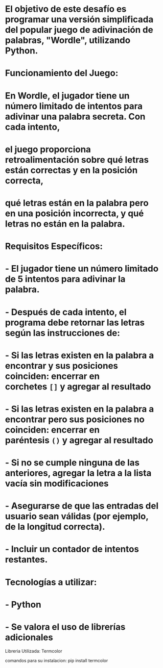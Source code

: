 # El objetivo de este desafío es programar una versión simplificada del popular juego de adivinación de palabras, "Wordle", utilizando Python.

# Funcionamiento del Juego:
# En Wordle, el jugador tiene un número limitado de intentos para adivinar una palabra secreta. Con cada intento, 
# el juego proporciona retroalimentación sobre qué letras están correctas y en la posición correcta, 
# qué letras están en la palabra pero en una posición incorrecta, y qué letras no están en la palabra.

# Requisitos Específicos:
# - El jugador tiene un número limitado de 5 intentos para adivinar la palabra.
# - Después de cada intento, el programa debe retornar las letras según las instrucciones de:
#     - Si las letras existen en la palabra a encontrar y sus posiciones coinciden: encerrar en corchetes `[]` y agregar al resultado
#     - Si las letras existen en la palabra a encontrar pero sus posiciones no coinciden: encerrar en paréntesis `()` y agregar al resultado
#     - Si no se cumple ninguna de las anteriores, agregar la letra a la lista vacía sin modificaciones
# - Asegurarse de que las entradas del usuario sean válidas (por ejemplo, de la longitud correcta).
# - Incluir un contador de intentos restantes.

# Tecnologías a utilizar:
# - Python
# - Se valora el uso de librerías adicionales


Libreria Utilizada:
Termcolor

comandos para su instalacion:
pip install termcolor
